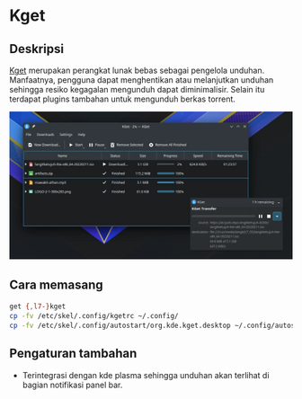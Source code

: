 # Kget

## Deskripsi

[Kget] merupakan perangkat lunak bebas sebagai pengelola unduhan. Manfaatnya, pengguna dapat menghentikan atau melanjutkan unduhan sehingga resiko kegagalan mengunduh dapat diminimalisir. Selain itu terdapat plugins tambahan untuk mengunduh berkas torrent.

![Kget LangitKetujuh OS](../../media/image/kget-langitketujuh-id.webp)

## Cara memasang

```sh
get {,l7-}kget
cp -fv /etc/skel/.config/kgetrc ~/.config/
cp -fv /etc/skel/.config/autostart/org.kde.kget.desktop ~/.config/autostart/
```

## Pengaturan tambahan

- Terintegrasi dengan kde plasma sehingga unduhan akan terlihat di bagian notifikasi panel bar.

[Kget]:https://invent.kde.org/network/kget
